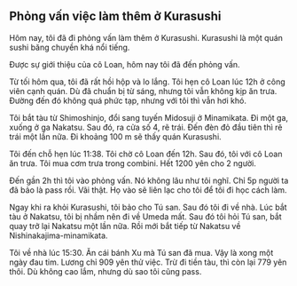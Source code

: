 Phỏng vấn việc làm thêm ở Kurasushi
-------------------------------------

Hôm nay, tôi đã đi phỏng vấn làm thêm ở Kurasushi. Kurasushi là một quán sushi băng chuyền khá nổi tiếng.

Được sự giới thiệu của cô Loan, hôm nay tôi đã đến phỏng vấn.

Từ tối hôm qua, tôi đã rất hồi hộp và lo lắng. Tôi hẹn cô Loan lúc 12h ở công viên cạnh quán. Dù đã chuẩn bị từ sáng, nhưng tôi vẫn không kịp ăn trưa.
Đường đến đó không quá phức tạp, nhưng với tôi thì vẫn hơi khó.

Tôi bắt tàu từ Shimoshinjo, đổi sang tuyến Midosuji ở Minamikata. Đi một ga, xuống ở ga Nakatsu. Sau đó, ra cửa số 4, rẽ trái. Đến đèn đỏ đầu tiên thì rẽ trái một lần nữa. Đi khoảng 100 m sẽ thấy quán Kurasushi.

Tôi đến chỗ hẹn lúc 11:38. Tôi chờ cô Loan đến 12h. Sau đó, tôi với cô Loan ăn trưa.
Tôi mua cơm trưa trong combini. Hết 1200 yên cho 2 người. 

Đến gần 2h thì tôi vào phỏng vấn.
Nó không lâu như tôi nghĩ. Chỉ 5p người ta đã bảo là pass rồi. Vãi thật.
Họ vào sẽ liên lạc cho tôi để tôi đi học cách làm.

Ngay khi ra khỏi Kurasushi, tôi bảo cho Tú san.
Sau đó tôi đi về nhà. Lúc bắt tàu ở Nakatsu, tôi bị nhầm nên đi về Umeda mất.
Sau đó tôi hỏi Tú san, bắt quay trở lại Nakatsu một lần nữa. Rồi mới bắt tiếp từ Nakatsu về Nishinakajima-minamikata. 

Tôi về nhà lúc 15:30. Ăn cái bánh Xu mà Tú san đã mua. 
Vậy là xong một ngày đau tim.
Lương chỉ 909 yên thử việc. Trừ đi tiền tàu, thì còn lại 779 yên thôi. 
Dù không cao lắm, nhưng dù sao tôi cũng pass.
